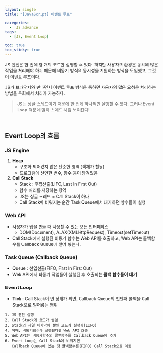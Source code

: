 ```yaml
---
layout: single
title: "[JavaScript] 이벤트 루프"

categories:
  -  JS advance
tags:
  - [JS, Event Loop]

toc: true
toc_sticky: true
---
```


JS 엔진은 한 번에 한 개의 코드만 실행할 수 있다.
하지만 사용자의 환경은 동시에 많은 작업을 처리해야 하기 때문에 비동기 방식의 동시성을 지원하는 방식을 도입했고, 그것이 이벤트 루프이다.

JS가 브라우저와 만나면서 이벤트 루프 방식을 통하면 사용자의 많은 요청을 처리하는 방법을 우회해서 처리가 가능하다.

> JS는 싱글 스레드이기 때문에 한 번에 하나씩만 실행할 수 있다.
> 그러나 Event Loop 덕분에 멀티 스레드 처럼 보여진다!

<br>

## Event Loop의 흐름

### JS Engine
   1) **Heap**
      - 구조화 되어있지 않은 단순한 영역 (객체가 할당)
      - 프로그램에 선언한 변수, 함수 등이 담겨있음
   2) **Call Stack**
      - Stack : 후입선출(LIFO, Last In First Out)
      - 함수 처리를 저장하는 영역
      - JS는 싱글 스레드 = Call Stack이 하나
      - Call Stack이 비워지는 순간 Task Queue에서 대기하던 함수들이 실행

### Web API
   - 사용자가 웹을 만들 때 사용할 수 있는 모든 인터페이스
     - DOM(Document), AJAX(XMLHttpRequest), Timeout(setTimeout)
   - Call Stack에서 실행된 비동기 함수는 Web API를 호출하고,
    Web API는 콜백함수를 Callback Queue에 밀어 넣는다.

### Task Queue (Callback Queue)
   - Queue : 선입선출(FIFO, First In First Out)
   - Web API에서 비동기 작업들이 실행된 후 호출되는 **콜백 함수들이 대기**

### Event Loop
   - **Tick** : Call Stack이 빈 상태가 되면, Callback Queue의 첫번째 콜백을 Call Stack으로 밀어넣는 행위

 
    1. JS 엔진 실행
    2. Call Stack에 코드가 쌓임
    3. Stack의 제일 마지막에 쌓인 코드가 실행됨(LIFO)
    4. 이때, 비동기함수가 실행된다면 Web API 호출
    5. Web API는 비동기함수의 콜백함수를 Callback Queue에 추가
    6. Event Loop는 Call Stack이 비워지면
       Callback Queue에 있는 첫 콜백함수를(FIFO) Call Stack으로 이동